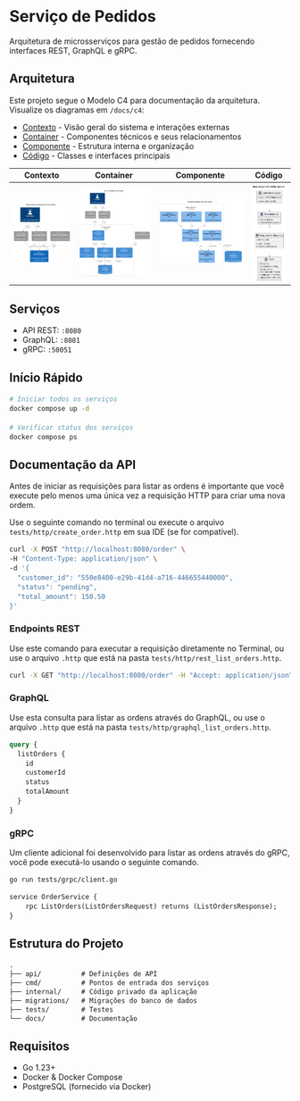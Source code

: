 # Serviço de Pedidos

Arquitetura de microsserviços para gestão de pedidos fornecendo interfaces REST, GraphQL e gRPC.

## Arquitetura

Este projeto segue o Modelo C4 para documentação da arquitetura. Visualize os diagramas em `/docs/c4`:

- [Contexto](./docs/c4/context.png) - Visão geral do sistema e interações externas
- [Container](./docs/c4/container.png) - Componentes técnicos e seus relacionamentos
- [Componente](./docs/c4/component.png) - Estrutura interna e organização
- [Código](./docs/c4/code.png) - Classes e interfaces principais

| Contexto                           | Container                             | Componente                             | Código                        |
|------------------------------------|---------------------------------------|----------------------------------------|-------------------------------|
| ![Contexto](docs/c4/1-context.png) | ![Container](docs/c4/2-container.png) | ![Componente](docs/c4/3-component.png) | ![Código](docs/c4/4-code.png) |

## Serviços

- API REST: `:8080`
- GraphQL: `:8081`
- gRPC: `:50051`

## Início Rápido

```bash
# Iniciar todos os serviços
docker compose up -d

# Verificar status dos serviços
docker compose ps
```

## Documentação da API

Antes de iniciar as requisições para listar as ordens é importante que você execute pelo menos uma única vez a requisição HTTP para criar uma nova ordem. 

Use o seguinte comando no terminal ou execute o arquivo `tests/http/create_order.http` em sua IDE (se for compatível).

```bash
curl -X POST "http://localhost:8080/order" \
-H "Content-Type: application/json" \
-d '{
  "customer_id": "550e8400-e29b-41d4-a716-446655440000",
  "status": "pending",
  "total_amount": 150.50
}'
```


### Endpoints REST

Use este comando para executar a requisição diretamente no Terminal, ou use o arquivo `.http` que está na pasta `tests/http/rest_list_orders.http`.

```bash
curl -X GET "http://localhost:8080/order" -H "Accept: application/json"
```

### GraphQL

Use esta consulta para listar as ordens através do GraphQL, ou use o arquivo `.http` que está na pasta `tests/http/graphql_list_orders.http`.

```graphql
query {
  listOrders {
    id
    customerId
    status
    totalAmount
  }
}
```

### gRPC

Um cliente adicional foi desenvolvido para listar as ordens através do gRPC, você pode executá-lo usando o seguinte comando.

```bash
go run tests/grpc/client.go
```

```protobuf
service OrderService {
    rpc ListOrders(ListOrdersRequest) returns (ListOrdersResponse);
}
```

## Estrutura do Projeto
```
.
├── api/          # Definições de API
├── cmd/          # Pontos de entrada dos serviços
├── internal/     # Código privado da aplicação
├── migrations/   # Migrações do banco de dados
├── tests/        # Testes
└── docs/         # Documentação
```

## Requisitos

- Go 1.23+
- Docker & Docker Compose
- PostgreSQL (fornecido via Docker)
